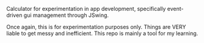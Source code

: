 Calculator for experimentation in app development, specifically event-driven gui management through JSwing.

Once again, this is for experimentation purposes only. Things are VERY liable to get messy and inefficient. This repo is mainly a tool for my learning.
